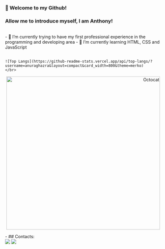 ### 👋 Welcome to my Github!
### Allow me to introduce myself, I am Anthony!
</br>

<div>
  <div>
    - 🔭 I’m currently trying to have my first professional experience in the programming and developing area
    - 🌱 I’m currently learning HTML, CSS and JavaScript
    </br>
    </br>
  
    ![Top Langs](https://github-readme-stats.vercel.app/api/top-langs/?username=anuraghazra&layout=compact&card_width=800&theme=merko)
    </br>
  </div>
  
  <p align="right">
    <img src="https://github.com/Anthony-UetaVecchia/Anthony-UetaVecchia/assets/106551939/f8bd8b4b-c5f4-4b11-849d-37086bd926a0" alt="Octocat" width="500">
  </p>
</div>
- ## Contacts:
<div>
  <a href="https://www.linkedin.com/in/anthony-ueta-vecchia-23568b2b7" target="_blank"><img loading="lazy" src="https://img.shields.io/badge/-LinkedIn-%230077B5?style=for-the-badge&logo=linkedin&logoColor=white" target="_blank"></a>
  <a href = "mailto:tony.ueta@gmail.com"><img loading="lazy" src="https://img.shields.io/badge/Gmail-D14836?style=for-the-badge&logo=gmail&logoColor=white" target="_blank"></a>
</div>
<!--
**Anthony-UetaVecchia/Anthony-UetaVecchia** is a ✨ _special_ ✨ repository because its `README.md` (this file) appears on your GitHub profile.

Here are some ideas to get you started:

- 🔭 I’m currently working on ...
- 🌱 I’m currently learning ...
- 👯 I’m looking to collaborate on ...
- 🤔 I’m looking for help with ...
- 💬 Ask me about ...
- 📫 How to reach me: ...
- 😄 Pronouns: ...
- ⚡ Fun fact: ...
-->
